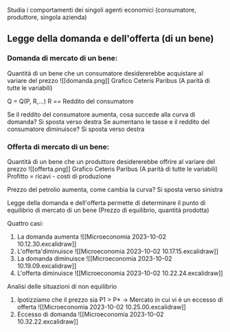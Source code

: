 Studia i comportamenti dei singoli agenti economici (consumatore, produttore, singola azienda)

## Legge della domanda e dell'offerta (di un bene)
### Domanda di mercato di un bene:
Quantità di un bene che un consumatore desidererebbe acquistare al variare del prezzo
![[domanda.png]]
Grafico Ceteris Paribus (A parità di tutte le variabili)

Q = Q(P, R,...)
R == Reddito del consumatore

Se il reddito del consumatore aumenta, cosa succede alla curva di domanda? Si sposta verso destra
Se aumentano le tasse e il reddito del consumatore diminuisce? Si sposta verso destra 

### Offerta di mercato di un bene:
Quantità di un bene che un produttore desidererebbe offrire al variare del prezzo
![[offerta.png]]
Grafico Ceteris Paribus (A parità di tutte le variabili)
Profitto = ricavi - costi di produzione

Prezzo del petrolio aumenta, come cambia la curva? Si sposta verso sinistra

Legge della domanda e dell'offerta permette di determinare il punto di equilibrio di mercato di un bene (Prezzo di equilibrio, quantità prodotta)


Quattro casi:
1) La domanda aumenta
	![[Microeconomia 2023-10-02 10.12.30.excalidraw]]
2) L'offerta'diminuisce
	![[Microeconomia 2023-10-02 10.17.15.excalidraw]]
3) La domanda diminuisce
	![[Microeconomia 2023-10-02 10.19.09.excalidraw]]
4) L'offerta diminuisce
	![[Microeconomia 2023-10-02 10.22.24.excalidraw]]

Analisi delle situazioni di non equilibrio
1) Ipotizziamo che il prezzo sia P1 > P* -> Mercato in cui vi è un eccesso di offerta
	![[Microeconomia 2023-10-02 10.25.00.excalidraw]]
2) Eccesso di domanda
	![[Microeconomia 2023-10-02 10.32.22.excalidraw]]